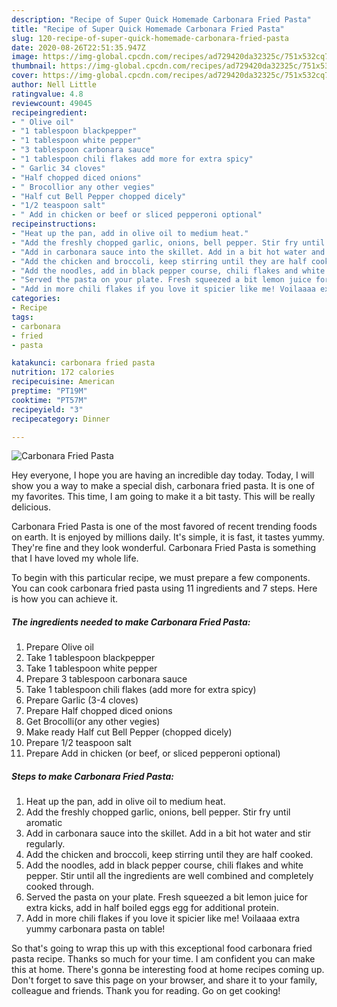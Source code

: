 ```yaml
---
description: "Recipe of Super Quick Homemade Carbonara Fried Pasta"
title: "Recipe of Super Quick Homemade Carbonara Fried Pasta"
slug: 120-recipe-of-super-quick-homemade-carbonara-fried-pasta
date: 2020-08-26T22:51:35.947Z
image: https://img-global.cpcdn.com/recipes/ad729420da32325c/751x532cq70/carbonara-fried-pasta-recipe-main-photo.jpg
thumbnail: https://img-global.cpcdn.com/recipes/ad729420da32325c/751x532cq70/carbonara-fried-pasta-recipe-main-photo.jpg
cover: https://img-global.cpcdn.com/recipes/ad729420da32325c/751x532cq70/carbonara-fried-pasta-recipe-main-photo.jpg
author: Nell Little
ratingvalue: 4.8
reviewcount: 49045
recipeingredient:
- " Olive oil"
- "1 tablespoon blackpepper"
- "1 tablespoon white pepper"
- "3 tablespoon carbonara sauce"
- "1 tablespoon chili flakes add more for extra spicy"
- " Garlic 34 cloves"
- "Half chopped diced onions"
- " Brocollior any other vegies"
- "Half cut Bell Pepper chopped dicely"
- "1/2 teaspoon salt"
- " Add in chicken or beef or sliced pepperoni optional"
recipeinstructions:
- "Heat up the pan, add in olive oil to medium heat."
- "Add the freshly chopped garlic, onions, bell pepper. Stir fry until aromatic"
- "Add in carbonara sauce into the skillet. Add in a bit hot water and stir regularly."
- "Add the chicken and broccoli, keep stirring until they are half cooked."
- "Add the noodles, add in black pepper course, chili flakes and white pepper. Stir until all the ingredients are well combined and completely cooked through."
- "Served the pasta on your plate. Fresh squeezed a bit lemon juice for extra kicks, add in half boiled eggs egg for additional protein."
- "Add in more chili flakes if you love it spicier like me! Voilaaaa extra yummy carbonara pasta on table!"
categories:
- Recipe
tags:
- carbonara
- fried
- pasta

katakunci: carbonara fried pasta 
nutrition: 172 calories
recipecuisine: American
preptime: "PT19M"
cooktime: "PT57M"
recipeyield: "3"
recipecategory: Dinner

---
```



![Carbonara Fried Pasta](https://img-global.cpcdn.com/recipes/ad729420da32325c/751x532cq70/carbonara-fried-pasta-recipe-main-photo.jpg)

Hey everyone, I hope you are having an incredible day today. Today, I will show you a way to make a special dish, carbonara fried pasta. It is one of my favorites. This time, I am going to make it a bit tasty. This will be really delicious.



Carbonara Fried Pasta is one of the most favored of recent trending foods on earth. It is enjoyed by millions daily. It's simple, it is fast, it tastes yummy. They're fine and they look wonderful. Carbonara Fried Pasta is something that I have loved my whole life.


To begin with this particular recipe, we must prepare a few components. You can cook carbonara fried pasta using 11 ingredients and 7 steps. Here is how you can achieve it.

<!--inarticleads1-->

##### The ingredients needed to make Carbonara Fried Pasta:

1. Prepare  Olive oil
1. Take 1 tablespoon blackpepper
1. Take 1 tablespoon white pepper
1. Prepare 3 tablespoon carbonara sauce
1. Take 1 tablespoon chili flakes (add more for extra spicy)
1. Prepare  Garlic (3-4 cloves)
1. Prepare Half chopped diced onions
1. Get  Brocolli(or any other vegies)
1. Make ready Half cut Bell Pepper (chopped dicely)
1. Prepare 1/2 teaspoon salt
1. Prepare  Add in chicken (or beef, or sliced pepperoni optional)




<!--inarticleads2-->

##### Steps to make Carbonara Fried Pasta:

1. Heat up the pan, add in olive oil to medium heat.
1. Add the freshly chopped garlic, onions, bell pepper. Stir fry until aromatic
1. Add in carbonara sauce into the skillet. Add in a bit hot water and stir regularly.
1. Add the chicken and broccoli, keep stirring until they are half cooked.
1. Add the noodles, add in black pepper course, chili flakes and white pepper. Stir until all the ingredients are well combined and completely cooked through.
1. Served the pasta on your plate. Fresh squeezed a bit lemon juice for extra kicks, add in half boiled eggs egg for additional protein.
1. Add in more chili flakes if you love it spicier like me! Voilaaaa extra yummy carbonara pasta on table!




So that's going to wrap this up with this exceptional food carbonara fried pasta recipe. Thanks so much for your time. I am confident you can make this at home. There's gonna be interesting food at home recipes coming up. Don't forget to save this page on your browser, and share it to your family, colleague and friends. Thank you for reading. Go on get cooking!
